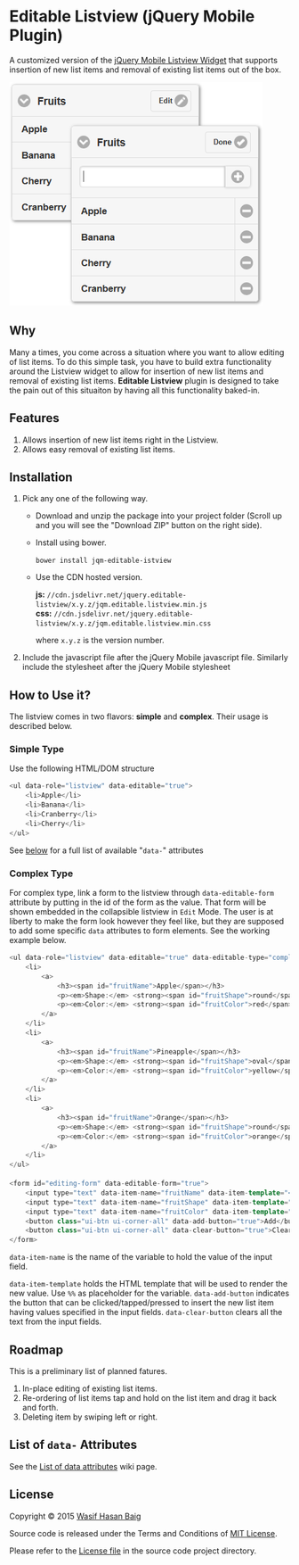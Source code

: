 Editable Listview (jQuery Mobile Plugin)
========================================
A customized version of the [jQuery Mobile Listview Widget](http://demos.jquerymobile.com/1.4.2/listview/) that supports insertion of new list items and removal of existing list items out of the box.

![Editable Listview Plugin](editable-listview.png?raw=true)

## Why
Many a times, you come across a situation where you want to allow editing of list items. To do this simple task, you have to build extra functionality around the Listview widget to allow for insertion of new list items and removal of existing list items. **Editable Listview** plugin is designed to take the pain out of this situaiton by having all this functionality baked-in.

## Features

1. Allows insertion of new list items right in the Listview.
2. Allows easy removal of existing list items.

## Installation
1. Pick any one of the following way.

    * Download and unzip the package into your project folder (Scroll up and you will see the "Download ZIP" button on the right side).

    * Install using bower.
    
      `bower install jqm-editable-istview`
    
    * Use the CDN hosted version.

      __js:__ `//cdn.jsdelivr.net/jquery.editable-listview/x.y.z/jqm.editable.listview.min.js`  
      __css:__ `//cdn.jsdelivr.net/jquery.editable-listview/x.y.z/jqm.editable.listview.min.css`
        
      where `x.y.z` is the version number.

2. Include the javascript file after the jQuery Mobile javascript file. Similarly include the stylesheet after the jQuery Mobile stylesheet

## How to Use it?
The listview comes in two flavors: __simple__ and __complex__. Their usage is described below.

### Simple Type
Use the following HTML/DOM structure

```H
<ul data-role="listview" data-editable="true">
    <li>Apple</li>
    <li>Banana</li>
    <li>Cranberry</li>
    <li>Cherry</li>
</ul>
```

See [below](#attributes) for a full list of available "`data-`" attributes

### Complex Type
For complex type, link a form to the listview through `data-editable-form` attribute by putting in the id of the form as the value. That form will be shown embedded in the collapsible listview in `Edit` Mode. The user is at liberty to make the form look however they feel like, but they are supposed to add some specific `data` attributes to form elements. See the working example below.

```H
<ul data-role="listview" data-editable="true" data-editable-type="complex" data-editable-form="editing-form" data-title="Fruits" data-empty-title="No Fruits">
    <li>
        <a>
            <h3><span id="fruitName">Apple</span></h3>
            <p><em>Shape:</em> <strong><span id="fruitShape">round</span></strong></p>
            <p><em>Color:</em> <strong><span id="fruitColor">red</span></strong></p>
        </a>
    </li>
    <li>
        <a>
            <h3><span id="fruitName">Pineapple</span></h3>
            <p><em>Shape:</em> <strong><span id="fruitShape">oval</span></strong></p>
            <p><em>Color:</em> <strong><span id="fruitColor">yellow</span></strong></p>
        </a>
    </li>
    <li>
        <a>
            <h3><span id="fruitName">Orange</span></h3>
            <p><em>Shape:</em> <strong><span id="fruitShape">round</span></strong></p>
            <p><em>Color:</em> <strong><span id="fruitColor">orange</span></strong></p>
        </a>
    </li>
</ul>

<form id="editing-form" data-editable-form="true">
    <input type="text" data-item-name="fruitName" data-item-template="<h3><span id='fruitName'>%%</span></h3>">
    <input type="text" data-item-name="fruitShape" data-item-template="<p><em>Shape:</em> <strong><span id='fruitShape'>%%</span></strong></p>">
    <input type="text" data-item-name="fruitColor" data-item-template="<p><em>Color:</em> <strong><span id='fruitColor'>%%</span></strong></p>">
    <button class="ui-btn ui-corner-all" data-add-button="true">Add</button>
    <button class="ui-btn ui-corner-all" data-clear-button="true">Clear</button>
</form>

```

`data-item-name` is the name of the variable to hold the value of the input field.

`data-item-template` holds the HTML template that will be used to render the new value. Use `%%` as placeholder for the variable. `data-add-button` indicates the button that can be clicked/tapped/pressed to insert the new list item having values specified in the input fields. `data-clear-button` clears all the text from the input fields.

## Roadmap
This is a preliminary list of planned fatures.

1. In-place editing of existing list items.
2. Re-ordering of list items tap and hold on the list item and drag it back and forth.
3. Deleting item by swiping left or right.

## List of `data-` Attributes<a name="attributes"></a>
See the [List of data attributes](https://github.com/baig/jquerymobile-editablelistview/wiki/List-of-data-attributes) wiki page.

## License
Copyright &copy; 2015 [Wasif Hasan Baig](https://twitter.com/_wbaig)

Source code is released under the Terms and Conditions of [MIT License](http://opensource.org/licenses/MIT).

Please refer to the [License file](https://github.com/baig/jquerymobile-editablelistview/blob/master/LICENSE.txt) in the source code project directory.
